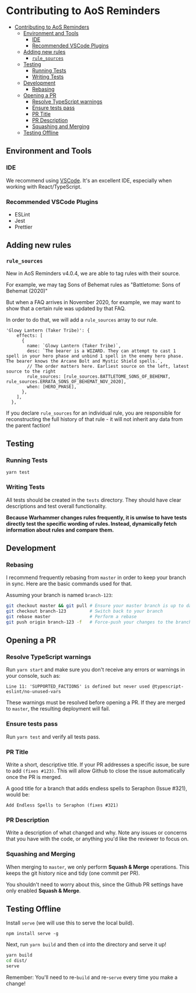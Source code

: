 # Contributing to AoS Reminders

- [Contributing to AoS Reminders](#contributing-to-aos-reminders)
  - [Environment and Tools](#environment-and-tools)
    - [IDE](#ide)
    - [Recommended VSCode Plugins](#recommended-vscode-plugins)
  - [Adding new rules](#adding-new-rules)
    - [`rule_sources`](#rule_sources)
  - [Testing](#testing)
    - [Running Tests](#running-tests)
    - [Writing Tests](#writing-tests)
  - [Development](#development)
    - [Rebasing](#rebasing)
  - [Opening a PR](#opening-a-pr)
    - [Resolve TypeScript warnings](#resolve-typescript-warnings)
    - [Ensure tests pass](#ensure-tests-pass)
    - [PR Title](#pr-title)
    - [PR Description](#pr-description)
    - [Squashing and Merging](#squashing-and-merging)
  - [Testing Offline](#testing-offline)

## Environment and Tools

### IDE

We recommend using [VSCode](https://code.visualstudio.com/). It's an excellent IDE, especially when working with React/TypeScript.

### Recommended VSCode Plugins

+ ESLint
+ Jest
+ Prettier

## Adding new rules

### `rule_sources`

New in AoS Reminders v4.0.4, we are able to tag rules with their source.

For example, we may tag Sons of Behemat rules as "Battletome: Sons of Behemat (2020)"

But when a FAQ arrives in November 2020, for example, we may want to show that a certain rule was updated by that FAQ.

In order to do that, we will add a `rule_sources` array to our rule.


```tsx
'Glowy Lantern (Taker Tribe)': {
    effects: [
      {
        name: `Glowy Lantern (Taker Tribe)`,
        desc: `The bearer is a WIZARD. They can attempt to cast 1 spell in your hero phase and unbind 1 spell in the enemy hero phase. The bearer knows the Arcane Bolt and Mystic Shield spells.`,
        // The order matters here. Earliest source on the left, latest source to the right
        rule_sources: [rule_sources.BATTLETOME_SONS_OF_BEHEMAT, rule_sources.ERRATA_SONS_OF_BEHEMAT_NOV_2020],
        when: [HERO_PHASE],
      },
    ],
  },
```

If you declare `rule_sources` for an individual rule, you are responsible for reconstructing the full history of that rule - it will not inherit any data from the parent faction!

## Testing

### Running Tests

`yarn test`

### Writing Tests

All tests should be created in the `tests` directory. They should have clear descriptions and test overall functionality.

**Because Warhammer changes rules frequently, it is unwise to have tests directly test the specific wording of rules. Instead, dynamically fetch information about rules and compare them.**

## Development

### Rebasing

I recommend frequently rebasing from `master` in order to keep your branch in sync. Here are the basic commands used for that.

Assuming your branch is named `branch-123`:

```bash
git checkout master && git pull # Ensure your master branch is up to date
git checkout branch-123         # Switch back to your branch
git rebase master               # Perform a rebase
git push origin branch-123 -f   # Force-push your changes to the branch
```

## Opening a PR

### Resolve TypeScript warnings

Run `yarn start` and make sure you don't receive any errors or warnings in your console, such as:

`Line 11: 'SUPPORTED_FACTIONS' is defined but never used @typescript-eslint/no-unused-vars`

These warnings must be resolved before opening a PR. If they are merged to `master`, the resulting deployment will fail.

### Ensure tests pass

Run `yarn test` and verify all tests pass.

### PR Title

Write a short, descriptive title. If your PR addresses a specific issue, be sure to add `(fixes #123)`. This will allow Github to close the issue automatically once the PR is merged.

A good title for a branch that adds endless spells to Seraphon (Issue #321), would be:

`Add Endless Spells to Seraphon (fixes #321)`

### PR Description

Write a description of what changed and why. Note any issues or concerns that you have with the code, or anything you'd like the reviewer to focus on.

### Squashing and Merging

When merging to `master`, we only perform **Squash & Merge** operations. This keeps the git history nice and tidy (one commit per PR).

You shouldn't need to worry about this, since the Github PR settings have only enabled **Squash & Merge**.

## Testing Offline

Install `serve` (we will use this to serve the local build).

`npm install serve -g`

Next, run `yarn build` and then `cd` into the directory and serve it up!

```bash
yarn build
cd dist/
serve
```

Remember: You'll need to re-`build` and re-`serve` every time you make a change!